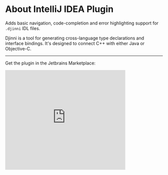 # About IntelliJ IDEA Plugin

Adds basic navigation, code-completion and error highlighting support for `.djinni` IDL files.

Djinni is a tool for generating cross-language type declarations and interface bindings. It's designed to connect C++ with either Java or Objective-C.

---

Get the plugin in the Jetbrains Marketplace:

<iframe frameborder="none" width="384px" height="319px" src="https://plugins.jetbrains.com/embeddable/card/15347"></iframe>